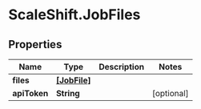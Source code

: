 # ScaleShift.JobFiles

## Properties
Name | Type | Description | Notes
------------ | ------------- | ------------- | -------------
**files** | [**[JobFile]**](JobFile.md) |  | 
**apiToken** | **String** |  | [optional] 


